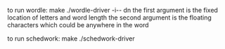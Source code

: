 to run wordle:
	make 
	./wordle-driver -i-- dn 
the first argument is the fixed location of letters and word length
the second argument is the floating characters which could be anywhere in the word

to run schedwork:
	make
	./schedwork-driver